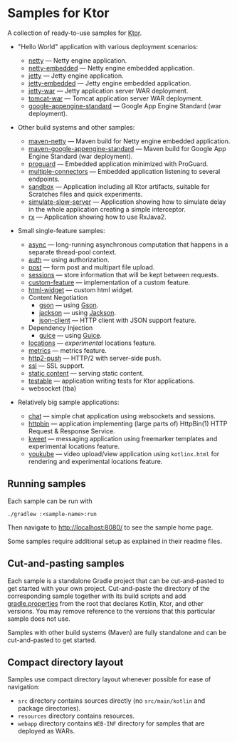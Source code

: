 # Samples for Ktor

A collection of ready-to-use samples for [Ktor](http://ktor.io).

* "Hello World" application with various deployment scenarios:
  * [netty](deployment/netty/README.md) &mdash; Netty engine application.
  * [netty-embedded](deployment/netty-embedded/README.md) &mdash; Netty engine embedded application.
  * [jetty](deployment/jetty/README.md) &mdash; Jetty engine application.
  * [jetty-embedded](deployment/jetty-embedded/README.md) &mdash; Jetty engine embedded application.
  * [jetty-war](deployment/jetty-war/README.md) &mdash; Jetty application server WAR deployment.
  * [tomcat-war](deployment/tomcat-war/README.md) &mdash; Tomcat application server WAR deployment.
  * [google-appengine-standard](deployment/google-appengine-standard/README.md) &mdash; Google App Engine Standard (war deployment).

* Other build systems and other samples:
  * [maven-netty](other/maven-netty/README.md) &mdash; Maven build for Netty engine embedded application. 
  * [maven-google-appengine-standard](other/maven-google-appengine-standard/README.md) &mdash; Maven build for Google App Engine Standard (war deployment).
  * [proguard](other/proguard/README.md) &mdash; Embedded application minimized with ProGuard.
  * [multiple-connectors](other/multiple-connectors/README.md) &mdash; Embedded application listening to several endpoints.
  * [sandbox](other/sandbox/README.md) &mdash; Application including all Ktor artifacts, suitable for Scratches files and quick experiments.
  * [simulate-slow-server](other/simulate-slow-server/README.md) &mdash; Application showing how to simulate delay in the whole application creating a simple interceptor.
  * [rx](other/rx/README.md) &mdash; Application showing how to use RxJava2.
  
* Small single-feature samples:
  * [async](feature/async/README.md) &mdash; long-running asynchronous computation that happens in a separate thread-pool context.
  * [auth](feature/auth/README.md) &mdash; using authorization.
  * [post](feature/post/README.md) &mdash; form post and multipart file upload.
  * [sessions](feature/sessions/README.md) &mdash; store information that will be kept between requests. 
  * [custom-feature](feature/custom-feature/README.md) &mdash; implementation of a custom feature.
  * [html-widget](feature/html-widget/README.md) &mdash; custom html widget.
  * Content Negotiation
    * [gson](feature/gson/README.md) &mdash; using [Gson](https://github.com/google/gson).
    * [jackson](feature/jackson/README.md) &mdash; using [Jackson](https://github.com/FasterXML/jackson).
    * [json-client](feature/json-client/README.md) &mdash; HTTP client with JSON support feature. 
  * Dependency Injection
    * [guice](feature/guice/README.md) &mdash; using [Guice](https://github.com/google/guice).
  * [locations](feature/locations/README.md) &mdash; _experimental_ locations feature.
  * [metrics](feature/metrics/README.md) &mdash; metrics feature.
  * [http2-push](feature/http2-push/README.md) &mdash; HTTP/2 with server-side push.
  * [ssl](feature/ssl/README.md) &mdash; SSL support.
  * [static content](feature/static-content/README.md) &mdash; serving static content.
  * [testable](feature/testable/README.md) &mdash; application writing tests for Ktor applications.
  * websocket (tba)
 
* Relatively big sample applications:
  * [chat](app/chat/README.md) &mdash; simple chat application using websockets and sessions.
  * [httpbin](app/httpbin/README.md) &mdash; application implementing (large parts of) HttpBin(1) HTTP Request & Response Service.
  * [kweet](app/kweet/README.md) &mdash; messaging application using freemarker templates and experimental locations feature. 
  * [youkube](app/youkube/README.md) &mdash; video upload/view application using `kotlinx.html` for rendering and experimental locations feature.
   
## Running samples

Each sample can be run with 

```
./gradlew :<sample-name>:run
```

Then navigate to [http://localhost:8080/](http://localhost:8080/) to see the sample home page.  
 
Some samples require additional setup as explained in their readme files.
   
## Cut-and-pasting samples

Each sample is a standalone Gradle project that can be cut-and-pasted to get started with your own project. 
Cut-and-paste the directory of the corresponding sample together with 
its build scripts and add [gradle.properties](gradle.properties) from the root
that declares Kotlin, Ktor, and other versions. You may remove reference to the versions that
this particular sample does not use.

Samples with other build systems (Maven) are fully standalone and can be cut-and-pasted to get started.

## Compact directory layout

Samples use compact directory layout whenever possible for ease of navigation:

* `src` directory contains sources directly (no `src/main/kotlin` and package directories).
* `resources` directory contains resources.
* `webapp` directory contains `WEB-INF` directory for samples that are deployed as WARs.